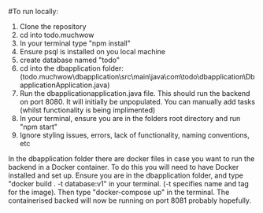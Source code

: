 #To run locally:

1. Clone the repository
2. cd into todo.muchwow
3. In your terminal type "npm install"
4. Ensure psql is installed on you local machine
5. create database named "todo"
6. cd into the dbapplication folder: (todo.muchwow\dbapplication\src\main\java\com\todo\dbapplication\DbapplicationApplication.java)
7. Run the dbapplicationapplication.java file. This should run the backend on port 8080. It will initially be unpopulated. You can manually add tasks (whilst functionality is being implimented)
8. In your terminal, ensure you are in the folders root directory and run "npm start"
9. Ignore styling issues, errors, lack of functionality, naming conventions, etc

In the dbapplication folder there are docker files in case you want to run the backend in a Docker container. To do this you will need to have Docker installed and set up.
Ensure you are in the dbapplication folder, and type "docker build . -t database:v1" in your terminal. (-t specifies name and tag for the image).
Then type "docker-compose up" in the terminal.
The containerised backed will now be running on port 8081 probably hopefully.
